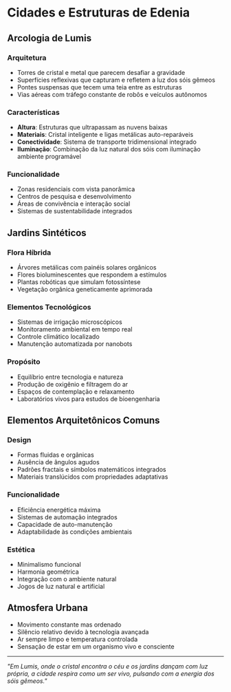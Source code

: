 # Cidades e Estruturas de Edenia

## Arcologia de Lumis

### Arquitetura
- Torres de cristal e metal que parecem desafiar a gravidade
- Superfícies reflexivas que capturam e refletem a luz dos sóis gêmeos
- Pontes suspensas que tecem uma teia entre as estruturas
- Vias aéreas com tráfego constante de robôs e veículos autônomos

### Características
- **Altura**: Estruturas que ultrapassam as nuvens baixas
- **Materiais**: Cristal inteligente e ligas metálicas auto-reparáveis
- **Conectividade**: Sistema de transporte tridimensional integrado
- **Iluminação**: Combinação da luz natural dos sóis com iluminação ambiente programável

### Funcionalidade
- Zonas residenciais com vista panorâmica
- Centros de pesquisa e desenvolvimento
- Áreas de convivência e interação social
- Sistemas de sustentabilidade integrados

## Jardins Sintéticos

### Flora Híbrida
- Árvores metálicas com painéis solares orgânicos
- Flores bioluminescentes que respondem a estímulos
- Plantas robóticas que simulam fotossíntese
- Vegetação orgânica geneticamente aprimorada

### Elementos Tecnológicos
- Sistemas de irrigação microscópicos
- Monitoramento ambiental em tempo real
- Controle climático localizado
- Manutenção automatizada por nanobots

### Propósito
- Equilíbrio entre tecnologia e natureza
- Produção de oxigênio e filtragem do ar
- Espaços de contemplação e relaxamento
- Laboratórios vivos para estudos de bioengenharia

## Elementos Arquitetônicos Comuns

### Design
- Formas fluidas e orgânicas
- Ausência de ângulos agudos
- Padrões fractais e símbolos matemáticos integrados
- Materiais translúcidos com propriedades adaptativas

### Funcionalidade
- Eficiência energética máxima
- Sistemas de automação integrados
- Capacidade de auto-manutenção
- Adaptabilidade às condições ambientais

### Estética
- Minimalismo funcional
- Harmonia geométrica
- Integração com o ambiente natural
- Jogos de luz natural e artificial

## Atmosfera Urbana
- Movimento constante mas ordenado
- Silêncio relativo devido à tecnologia avançada
- Ar sempre limpo e temperatura controlada
- Sensação de estar em um organismo vivo e consciente

---

*"Em Lumis, onde o cristal encontra o céu e os jardins dançam com luz própria, a cidade respira como um ser vivo, pulsando com a energia dos sóis gêmeos."*
